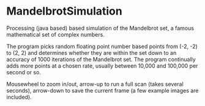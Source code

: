 # MandelbrotSimulation
Processing (java based) based simulation of the Mandelbrot set, a famous mathematical set of complex numbers.

The program picks random floating point number based points from (-2, -2) to (2, 2) and determines whether they are within the set down to an accuracy of 1000 iterations of the Mandelbrot set. The program continually adds more points at a chosen rate, usually between 10,000 and 100,000 per second or so.

Mousewheel to zoom in/out, arrow-up to run a full scan (takes several seconds), arrow-down to save the current frame (a few example images are included).
